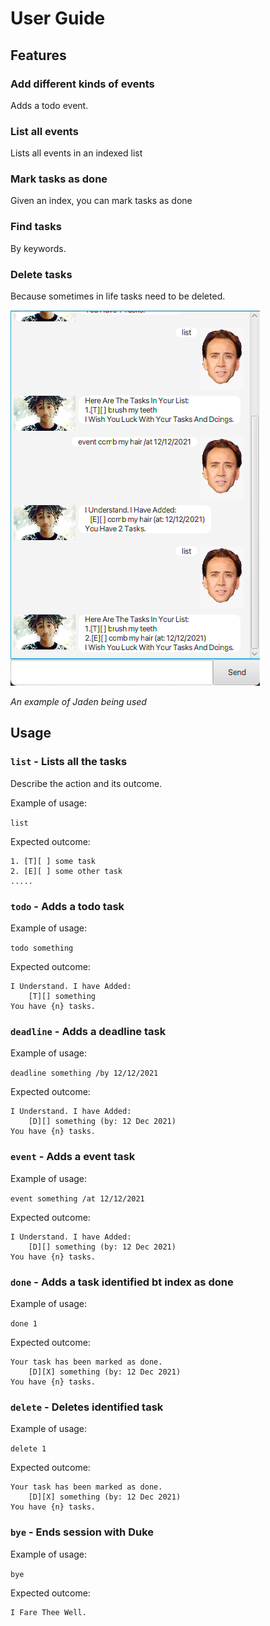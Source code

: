 # User Guide

## Features 

### Add different kinds of events

Adds a todo event.

### List all events

Lists all events in an indexed list

### Mark tasks as done

Given an index, you can mark tasks as done

### Find tasks

By keywords.

### Delete tasks

Because sometimes in life tasks need to be deleted.

![](Ui.png)

_An example of Jaden being used_

## Usage

### `list` - Lists all the tasks

Describe the action and its outcome.

Example of usage: 

`list`

Expected outcome:



```
1. [T][ ] some task
2. [E][ ] some other task
.....
```

### `todo` - Adds a todo task

Example of usage:

`todo something`

Expected outcome:



```
I Understand. I have Added:
    [T][] something
You have {n} tasks.
```

### `deadline` - Adds a deadline task

Example of usage:

`deadline something /by 12/12/2021`

Expected outcome:



```
I Understand. I have Added:
    [D][] something (by: 12 Dec 2021)
You have {n} tasks.
```


### `event` - Adds a event task

Example of usage:

`event something /at 12/12/2021`

Expected outcome:



```
I Understand. I have Added:
    [D][] something (by: 12 Dec 2021)
You have {n} tasks.
```

### `done` - Adds a task identified bt index as done

Example of usage:

`done 1`

Expected outcome:



```
Your task has been marked as done.
    [D][X] something (by: 12 Dec 2021)
You have {n} tasks.
```


### `delete` - Deletes identified task

Example of usage:

`delete 1`

Expected outcome:



```
Your task has been marked as done.
    [D][X] something (by: 12 Dec 2021)
You have {n} tasks.
```

### `bye` - Ends session with Duke

Example of usage:

`bye`

Expected outcome:



```
I Fare Thee Well.
```
